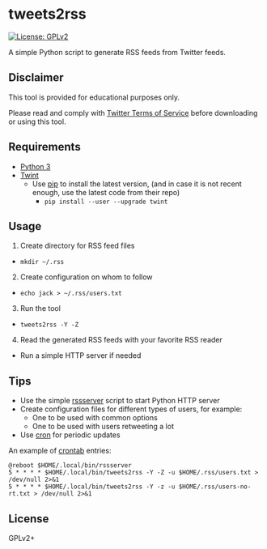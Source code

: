 # tweets2rss

[![License: GPLv2](https://img.shields.io/badge/license-GPLv2-brightgreen.svg)](https://www.gnu.org/licenses/old-licenses/gpl-2.0.en.html)

A simple Python script to generate RSS feeds from Twitter feeds.

## Disclaimer

This tool is provided for educational purposes only.

Please read and comply with [Twitter Terms of Service](https://twitter.com/en/tos)
before downloading or using this tool.

## Requirements

* [Python 3](https://www.python.org/)
* [Twint](https://github.com/twintproject/twint)
  * Use [pip](https://pypi.org/project/pip/) to install the latest version,
    (and in case it is not recent enough, use the latest code from their repo)
    * `pip install --user --upgrade twint`

## Usage

1. Create directory for RSS feed files
 * `mkdir ~/.rss`
2. Create configuration on whom to follow
 * `echo jack > ~/.rss/users.txt`
3. Run the tool
 * `tweets2rss -Y -Z`
4. Read the generated RSS feeds with your favorite RSS reader
 * Run a simple HTTP server if needed

## Tips

* Use the simple [rssserver](rssserver) script to start Python HTTP server
* Create configuration files for different types of users, for example:
  * One to be used with common options
  * One to be used with users retweeting a lot
* Use [cron](https://en.wikipedia.org/wiki/Cron) for periodic updates

An example of [crontab](https://man7.org/linux/man-pages/man5/crontab.5.html)
entries:

```Shell
@reboot $HOME/.local/bin/rssserver
5 * * * * $HOME/.local/bin/tweets2rss -Y -Z -u $HOME/.rss/users.txt > /dev/null 2>&1
5 * * * * $HOME/.local/bin/tweets2rss -Y -z -u $HOME/.rss/users-no-rt.txt > /dev/null 2>&1
```

## License

GPLv2+

